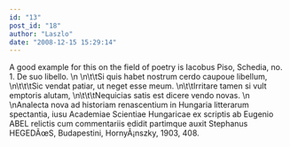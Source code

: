 ```yaml
---
id: "13"
post_id: "18"
author: "Laszlo"
date: "2008-12-15 15:29:14"
---
```

A good example for this on the field of poetry is Iacobus Piso, Schedia, no. 1. De suo libello.\n\n\t\tSi quis habet nostrum cerdo caupoue libellum,\n\t\t\tSic vendat patiar, ut neget esse meum.\n\t\tIrritare tamen si vult emptoris alutam,\n\t\t\tNequicias satis est dicere vendo novas.\n\nAnalecta nova ad historiam renascentium in Hungaria litterarum spectantia, iusu Academiae Scientiae Hungaricae ex scriptis ab Eugenio ABEL relictis cum commentariis edidit partimque auxit Stephanus HEGEDÃœS, Budapestini, HornyÃ¡nszky, 1903, 408.
